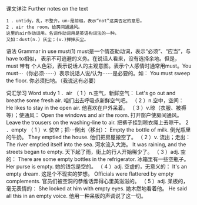 课文详注 Further notes on the text
```
1 ．untidy，乱，不整齐。un-是前缀，表示“not”这类否定的意思。 
2 ．air the room，给房间通通风。 
这里的air作动词用。名词作动词用是英语构词法的一种。
又如：dust(n.) 灰尘；(v.)掸掉灰尘。
```

语法 Grammar in use 
must(1) 
must是一个情态助动词，表示“必须”、“应当”，与have to相似， 
表示不可逃避的义务。在说话人看来，没有选择余地。但是，must 带有 
个人色彩，表示说话人的主观意图。表示个人感情时通常用must。You 
must⋯（你必须⋯⋯）表示说话人说/认为⋯⋯是必要的。如： 
You must sweep the floor. 
你必须扫地。（我说这有必要） 


词汇学习 Word study 
1 ．air 
（ 1 ）n.空气，新鲜空气： 
Let's go out and breathe some fresh air. 
咱们出去呼吸点新鲜空气吧。 
（ 2 ）n.空中，空间： 
He likes to stay in the open air. 
他喜欢在户外呆着。 
（ 3 ）v.晾（衣服、被褥等）；使通风： 
Open the windows and air the room. 
打开窗户使房间通风。 
Leave the trousers on the washing-line to air. 
把裤子挂到晾衣绳上去晾干。 
2 ．empty 
（ 1 ）v. 使空；把⋯倒出（移出）： 
Empty the bottle of milk. 
倒光瓶里的牛奶。 
They emptied the house. 
他们把房屋搬空了。 
（ 2 ）v. 流出；走出： 
The river emptied itself into the sea. 
河水流入大海。 
It was raining, and the streets began to empty. 
天下起了雨，街上的行人开始稀少了。 
（ 3 ）adj. 空的： 
There are some empty bottles in the refrigerator. 
冰箱里有一些空瓶子。 
Her purse is empty. 
她的钱包是空的。 
（ 4 ）adj. 空虚的，无意义的： 
It's an empty dream. 
这是个不现实的梦想。 
Officials were flattered by empty complements. 
官员们被空洞的恭维话弄得心里美滋滋的。 
（ 5 ）adj. 呆板的，毫无表情的： 
She looked at him with empty eyes. 
她木然地看着他。 
He said all this in an empty voice. 
他用一种呆板的声调说了这一切。 